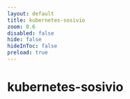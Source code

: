 ```yaml
---
layout: default 
title: kubernetes-sosivio  
zoom: 0.6   
disabled: false 
hide: false 
hideInToc: false    
preload: true   
---
```



# kubernetes-sosivio   
